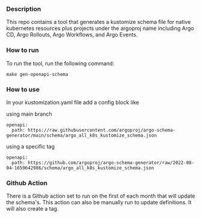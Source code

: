### Description
This repo contains a tool that generates a kustomize schema file for native kubernetes resources plus projects under the 
argoproj name including Argo CD, Argo Rollouts, Argo Workflows, and Argo Events.

### How to run
To run the tool, run the following command:
```
make gen-openapi-schema
```

### How to use
In your kustomization.yaml file add a config block like

using main branch
```
openapi:
  path: https://raw.githubusercontent.com/argoproj/argo-schema-generator/main/schema/argo_all_k8s_kustomize_schema.json
```
using a specific tag
```
openapi:
  path: https://github.com/argoproj/argo-schema-generator/raw/2022-08-04-1659642986/schema/argo_all_k8s_kustomize_schema.json
```

### Github Action
There is a Github action set to run on the first of each month that will update the schema's. This action can 
also be manually run to update definitions. It will also create a tag.